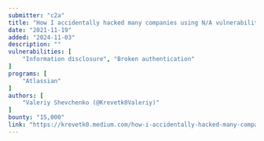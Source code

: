 ```yaml
---
submitter: "c2a"
title: "How I accidentally hacked many companies using N/A vulnerability in Atlassian Cloud"
date: "2021-11-19"
added: "2024-11-03"
description: ""
vulnerabilities: [
    "Information disclosure", "Broken authentication"
]
programs: [
    "Atlassian"
]
authors: [
    "Valeriy Shevchenko (@Krevetk0Valeriy)"
]
bounty: "15,000"
link: "https://krevetk0.medium.com/how-i-accidentally-hacked-many-companies-using-n-a-vulnerability-in-atlassian-cloud-d4ff8e7dbef1"
---
```




